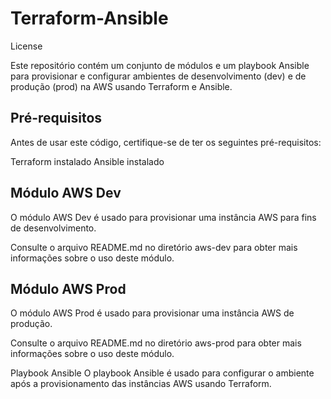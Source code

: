 # Terraform-Ansible
License

Este repositório contém um conjunto de módulos e um playbook Ansible para provisionar e configurar ambientes de desenvolvimento (dev) e de produção (prod) na AWS usando Terraform e Ansible.

## Pré-requisitos
Antes de usar este código, certifique-se de ter os seguintes pré-requisitos:

Terraform instalado
Ansible instalado

## Módulo AWS Dev
O módulo AWS Dev é usado para provisionar uma instância AWS para fins de desenvolvimento.

Consulte o arquivo README.md no diretório aws-dev para obter mais informações sobre o uso deste módulo.

## Módulo AWS Prod
O módulo AWS Prod é usado para provisionar uma instância AWS de produção.

Consulte o arquivo README.md no diretório aws-prod para obter mais informações sobre o uso deste módulo.

Playbook Ansible
O playbook Ansible é usado para configurar o ambiente após a provisionamento das instâncias AWS usando Terraform.
